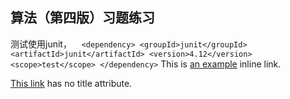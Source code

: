 算法（第四版）习题练习
-------------
测试使用junit，
    `<dependency>
	      <groupId>junit</groupId>
	      <artifactId>junit</artifactId>
	      <version>4.12</version>
	      <scope>test</scope>
    </dependency>`
This is [an example](http://example.com/ "Title") inline link.

[This link](http://example.net/) has no title attribute.
